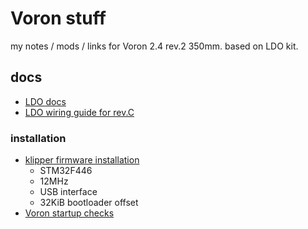 # Voron stuff

my notes / mods / links for Voron 2.4 rev.2 350mm.
based on LDO kit.

## docs
* [LDO docs](https://docs.ldomotors.com/en/voron/voron2)
* [LDO wiring guide for rev.C](https://docs.ldomotors.com/en/voron/voron2/wiring_guide_rev_c)

### installation
* [klipper firmware installation](https://docs.vorondesign.com/build/software/octopus_klipper.html)
  * STM32F446
  * 12MHz
  * USB interface
  * 32KiB bootloader offset
* [Voron startup checks](https://docs.vorondesign.com/build/startup/)
